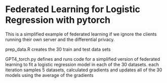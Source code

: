 
# Federated Learning for Logistic Regression with pytorch

<!-- badges: start -->
<!-- badges: end -->

This is a simplified example of federated learning if we ignore the clients running their own server and the differential privacy.

prep_data.R creates the 30 train and test data sets

GPT4_torch.py defines and runs code for a simplified version of federated learning to fit a logistic regression model in each of the 30 datasets. each iteration samples 5 datasets, calculated gradients and updates all of the 30 models using the average of the gradients


